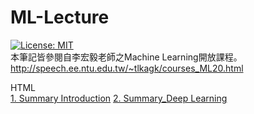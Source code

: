 # ML-Lecture
[![License: MIT](https://img.shields.io/badge/License-MIT-yellow.svg)](https://opensource.org/licenses/MIT)  
本筆記皆參閱自李宏毅老師之Machine Learning開放課程。  
http://speech.ee.ntu.edu.tw/~tlkagk/courses_ML20.html  
  
HTML  
[1. Summary Introduction](https://abner0627.github.io/ML-Lecture/Summary/HTML/Summary_Introduction.html)
[2. Summary_Deep Learning](https://abner0627.github.io/ML-Lecture/Summary/HTML/Summary_Introduction.html)
